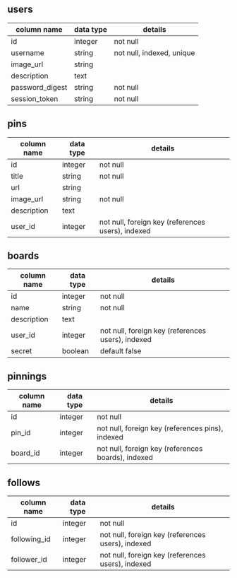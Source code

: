 ## users

column name |	data type | details
----------- | --------- | -------
id | integer | not null | primary key
username | string | not null, indexed, unique
image_url |	string |
description | text |
password_digest | string | not null
session_token | string |	not null

## pins

column name |	data type | details
----------- | --------- | -------
id | integer | not null | primary key
title | string | not null
url | string |
image_url |	string |	not null
description | text |
user_id | integer | not null, foreign key (references users), indexed

## boards

column name |	data type | details
----------- | --------- | -------
id | integer | not null | primary key
name | string |	not null
description	| text |
user_id |	integer |	not null, foreign key (references users), indexed
secret | boolean | default false

## pinnings

column name |	data type | details
----------- | --------- | -------
id | integer | not null | primary key
pin_id | integer | not null, foreign key (references pins), indexed
board_id |	integer |	not null, foreign key (references boards), indexed

## follows

column name |	data type | details
----------- | --------- | -------
id | integer | not null | primary key
following_id | integer | not null, foreign key (references users), indexed
follower_id |	integer |	not null, foreign key (references users), indexed
